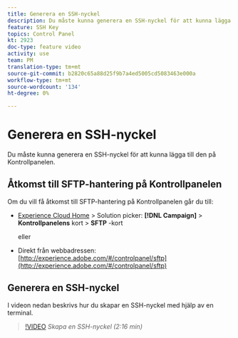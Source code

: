 ```yaml
---
title: Generera en SSH-nyckel
description: Du måste kunna generera en SSH-nyckel för att kunna lägga till den på kontrollpanelen Adobe Campaign. I videon nedan beskrivs hur du skapar en SSH-nyckel med hjälp av en terminal.
feature: SSH Key
topics: Control Panel
kt: 2923
doc-type: feature video
activity: use
team: PM
translation-type: tm+mt
source-git-commit: b2820c65a88d25f9b7a4ed5005cd5083463e000a
workflow-type: tm+mt
source-wordcount: '134'
ht-degree: 0%

---
```



# Generera en SSH-nyckel

Du måste kunna generera en SSH-nyckel för att kunna lägga till den på Kontrollpanelen.

## Åtkomst till SFTP-hantering på Kontrollpanelen

Om du vill få åtkomst till SFTP-hantering på Kontrollpanelen går du till:

* [Experience Cloud Home](https://experience.adobe.com/#/home) > Solution picker: **[!DNL Campaign]** > **Kontrollpanelens** kort > **SFTP** -kort

   eller
* Direkt från webbadressen: [http://experience.adobe.com/#/controlpanel/sftp](http://experience.adobe.com/#/controlpanel/sftp)

## Generera en SSH-nyckel

I videon nedan beskrivs hur du skapar en SSH-nyckel med hjälp av en terminal.

>[!VIDEO](https://video.tv.adobe.com/v/27259?quality=12)
*Skapa en SSH-nyckel (2:16 min)*